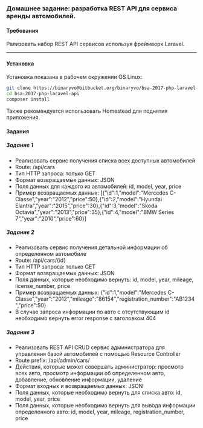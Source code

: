 ### Домашнее задание: разработка REST API для сервиса аренды автомобилей.

#### Требования
Рализовать набор REST API сервисов используя фреймворк Laravel.

***

#### Установка

Установка показана в рабочем окружении OS Linux:

```bash
git clone https://binaryvo@bitbucket.org/binaryvo/bsa-2017-php-laravel-api.git
cd bsa-2017-php-laravel-api
composer install
```

Также рекомендуется использовать Homestead для поднятия приложения.

#### Задания


##### Задание 1

* Реализовать сервис получения списка всех доступных автомобилей 
* Route: /api/cars
* Тип HTTP запроса: только GET
* Формат возвращаемых данных: JSON
* Поля данных для каждого из автомобилей: id, model, year, price
* Пример возвращаемых данных: 
[{"id":1,"model":"Mercedes C-Classe","year":"2012","price":50},{"id":2,"model":"Hyundai Elantra","year":"2015","price":30},{"id":3,"model":"Skoda Octavia","year":"2013","price":35},{"id":4,"model":"BMW Series 7","year":"2010","price":60}]

##### Задание 2

* Реализовать сервис получения детальной информации об определенном автомобиле
* Route: /api/cars/{id}
* Тип HTTP запроса: только GET
* Формат возвращаемых данных: JSON
* Поля данных, которые необходимо вернуть: id, model, year, mileage, license_number, price
* Пример возвращаемых данных: 
{"id":1,"model":"Mercedes C-Classe","year":"2012","mileage":"86154","registration_number":"AB1234","price":50}
* В случае запроса информации по авто с отсутствующим id необходимо вернуть error response с заголовком 404

##### Задание 3

* Реализовать REST API CRUD сервис администратора для управления базой автомобилей с помощью Resource Controller
* Route prefix: /api/admin/cars/
* Действия, которые может совершать администратор: просмотр всех авто, просмотр информации об определенном авто, добавление, обновление информации, удаление
* Формат входных и возвращаемых данных: JSON
* Поля данных, которые необходимо вернуть для списка авто: id, model, year, price
* Поля данных, которые необходимо вернуть для вывода информации определенного авто: id, model, year, mileage, registration_number, price